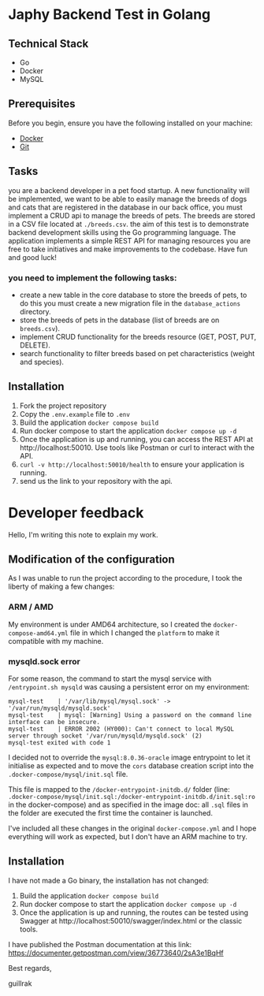 # Japhy Backend Test in Golang

## Technical Stack
- Go
- Docker
- MySQL

## Prerequisites

Before you begin, ensure you have the following installed on your machine:

- [Docker](https://www.docker.com/products/docker-desktop/)
- [Git](https://git-scm.com/downloads)

## Tasks
you are a backend developer in a pet food startup. A new functionality will be implemented, we want to be able to easily manage the breeds of dogs and cats that are registered in the database in our back office,
you must implement a CRUD api to manage the breeds of pets. The breeds are stored in a CSV file located at `./breeds.csv`. 
the aim of this test is to demonstrate backend development skills using the Go programming language. The application implements a simple REST API for managing resources
you are free to take initiatives and make improvements to the codebase.
Have fun and good luck!

### you need to implement the following tasks:
- create a new table in the core database to store the breeds of pets, to do this you must create a new migration file in the `database_actions` directory.
- store the breeds of pets in the database (list of breeds are on `breeds.csv`).
- implement CRUD functionality for the breeds resource (GET, POST, PUT, DELETE).
- search functionality to filter breeds based on pet characteristics (weight and species).


## Installation

1. Fork the project repository
2. Copy the `.env.example` file to `.env`
3. Build the application `docker compose build`
4. Run docker compose to start the application `docker compose up -d`
5. Once the application is up and running, you can access the REST API at http://localhost:50010. Use tools like Postman or curl to interact with the API.
6. `curl -v http://localhost:50010/health` to ensure your application is running.
7. send us the link to your repository with the api.



# Developer feedback

Hello, I'm writing this note to explain my work.

## Modification of the configuration

As I was unable to run the project according to the procedure, I took the liberty of making a few changes:

### ARM / AMD

My environment is under AMD64 architecture, so I created the `docker-compose-amd64.yml` file in which I changed the `platform` to make it compatible with my machine.

### mysqld.sock error

For some reason, the command to start the mysql service with `/entrypoint.sh mysqld` was causing a persistent error on my environment:

```
mysql-test    | '/var/lib/mysql/mysql.sock' -> '/var/run/mysqld/mysqld.sock'
mysql-test    | mysql: [Warning] Using a password on the command line interface can be insecure.
mysql-test    | ERROR 2002 (HY000): Can't connect to local MySQL server through socket '/var/run/mysqld/mysqld.sock' (2)
mysql-test exited with code 1
```

I decided not to override the `mysql:8.0.36-oracle` image entrypoint to let it initialise as expected and to move the `cors` database creation script into the `.docker-compose/mysql/init.sql` file.

This file is mapped to the `/docker-entrypoint-initdb.d/` folder (line: `.docker-compose/mysql/init.sql:/docker-entrypoint-initdb.d/init.sql:ro` in the docker-compose) and as specified in the image doc: all `.sql` files in the folder are executed the first time the container is launched.


I've included all these changes in the original `docker-compose.yml` and I hope everything will work as expected, but I don't have an ARM machine to try.

## Installation

I have not made a Go binary, the installation has not changed:

1. Build the application `docker compose build`
2. Run docker compose to start the application `docker compose up -d`
3. Once the application is up and running, the routes can be tested using Swagger at http://localhost:50010/swagger/index.html or the classic tools.

I have published the Postman documentation at this link: https://documenter.getpostman.com/view/36773640/2sA3e1BqHf

Best regards,

guillrak

